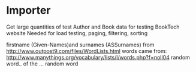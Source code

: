 ﻿# Importer #

Get large quantities of test Author and Book data for testing BookTech website
Needed for load testing, paging, filtering, sorting 



firstname (Given-Names)and surnames (ASSurnames) from http://www.outpost9.com/files/WordLists.html
words came from: http://www.manythings.org/vocabulary/lists/l/words.php?f=noll04
    random word.. of the ...   random word
